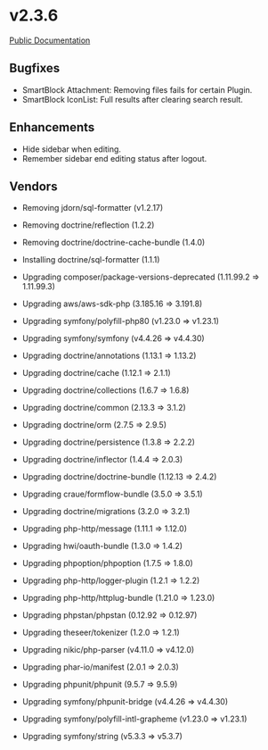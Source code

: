 # v2.3.6

[Public Documentation](https://github.com/wirDesign-communication-AG/wirHub-doc/issues/94)

## Bugfixes

* SmartBlock Attachment: Removing files fails for certain Plugin.
* SmartBlock IconList: Full results after clearing search result.

## Enhancements

* Hide sidebar when editing.
* Remember sidebar end editing status after logout.

## Vendors

- Removing jdorn/sql-formatter (v1.2.17)
- Removing doctrine/reflection (1.2.2)
- Removing doctrine/doctrine-cache-bundle (1.4.0)


- Installing doctrine/sql-formatter (1.1.1)


- Upgrading composer/package-versions-deprecated (1.11.99.2 => 1.11.99.3)
- Upgrading aws/aws-sdk-php (3.185.16 => 3.191.8)
- Upgrading symfony/polyfill-php80 (v1.23.0 => v1.23.1)
- Upgrading symfony/symfony (v4.4.26 => v4.4.30)
- Upgrading doctrine/annotations (1.13.1 => 1.13.2)
- Upgrading doctrine/cache (1.12.1 => 2.1.1)
- Upgrading doctrine/collections (1.6.7 => 1.6.8)
- Upgrading doctrine/common (2.13.3 => 3.1.2)
- Upgrading doctrine/orm (2.7.5 => 2.9.5)
- Upgrading doctrine/persistence (1.3.8 => 2.2.2)
- Upgrading doctrine/inflector (1.4.4 => 2.0.3)
- Upgrading doctrine/doctrine-bundle (1.12.13 => 2.4.2)
- Upgrading craue/formflow-bundle (3.5.0 => 3.5.1)
- Upgrading doctrine/migrations (3.2.0 => 3.2.1)
- Upgrading php-http/message (1.11.1 => 1.12.0)
- Upgrading hwi/oauth-bundle (1.3.0 => 1.4.2)
- Upgrading phpoption/phpoption (1.7.5 => 1.8.0)
- Upgrading php-http/logger-plugin (1.2.1 => 1.2.2)
- Upgrading php-http/httplug-bundle (1.21.0 => 1.23.0)
- Upgrading phpstan/phpstan (0.12.92 => 0.12.97)
- Upgrading theseer/tokenizer (1.2.0 => 1.2.1)
- Upgrading nikic/php-parser (v4.11.0 => v4.12.0)
- Upgrading phar-io/manifest (2.0.1 => 2.0.3)
- Upgrading phpunit/phpunit (9.5.7 => 9.5.9)
- Upgrading symfony/phpunit-bridge (v4.4.26 => v4.4.30)
- Upgrading symfony/polyfill-intl-grapheme (v1.23.0 => v1.23.1)
- Upgrading symfony/string (v5.3.3 => v5.3.7)